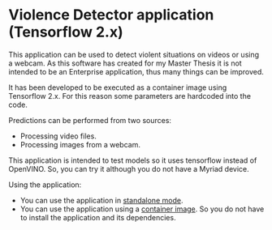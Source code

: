 # Violence Detector application (Tensorflow 2.x)

This application can be used to detect violent situations on videos or using a webcam. As this software has created for my Master Thesis it is not intended to be an Enterprise application, thus many things can be improved.

It has been developed to be executed as a container image using Tensorflow 2.x. For this reason some parameters are hardcoded into the code.

Predictions can be performed from two sources:

* Processing video files.
* Processing images from a webcam.

This application is intended to test models so it uses tensorflow instead of OpenVINO. So, you can try it although you do not have a Myriad device.

Using the application:

* You can use the application in [standalone mode](standalone.md).
* You can use the application using a [container image](containers.md). So you do not have to install the application and its dependencies.
